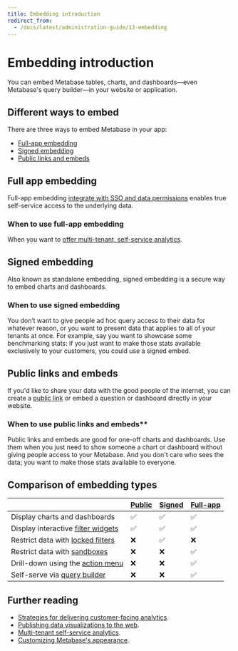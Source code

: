 ```yaml
---
title: Embedding introduction
redirect_from:
  - /docs/latest/administration-guide/13-embedding
---
```


# Embedding introduction

You can embed Metabase tables, charts, and dashboards—even Metabase's query builder—in your website or application.

## Different ways to embed

There are three ways to embed Metabase in your app:

- [Full-app embedding](#full-app-embedding)
- [Signed embedding](#signed-embedding)
- [Public links and embeds](#public-links-and-embeds)

## Full app embedding

Full-app embedding [integrate with SSO and data permissions](./full-app-embedding.md) enables true self-service access to the underlying data.

### When to use full-app embedding

When you want to [offer multi-tenant, self-service analytics](https://www.metabase.com/blog/why-full-app-embedding).

## Signed embedding

Also known as standalone embedding, signed embedding is a secure way to embed charts and dashboards.

### When to use signed embedding

You don’t want to give people ad hoc query access to their data for whatever reason, or you want to present data that applies to all of your tenants at once. For example, say you want to showcase some benchmarking stats: if you just want to make those stats available exclusively to your customers, you could use a signed embed.

## Public links and embeds

If you'd like to share your data with the good people of the internet, you can create a [public link](../questions/sharing/public-links.md) or embed a question or dashboard directly in your website.

### When to use public links and embeds**

Public links and embeds are good for one-off charts and dashboards. Use them when you just need to show someone a chart or dashboard without giving people access to your Metabase. And you don't care who sees the data; you want to make those stats available to everyone.

## Comparison of embedding types

|                                                                                                          | [Public](../questions/sharing/public-links.md) | [Signed](./signed-embedding.md) | [Full-app](./full-app-embedding.md) |
| -------------------------------------------------------------------------------------------------------- | ---------------------------------------------- | ------------------------------- | ----------------------------------- |
| Display charts and dashboards                                                                            | ✅                                             | ✅                              | ✅                                  |
| Display interactive [filter widgets](https://www.metabase.com/glossary/filter_widget)                    | ✅                                             | ✅                              | ✅                                  |
| Restrict data with [locked filters](./signed-embedding-parameters.md#restricting-data-in-a-signed-embed) | ❌                                             | ✅                              | ❌                                  |
| Restrict data with [sandboxes](../permissions/data-sandboxes.md)                                         | ❌                                             | ❌                              | ✅                                  |
| Drill-down using the [action menu](https://www.metabase.com/learn/questions/drill-through)               | ❌                                             | ❌                              | ✅                                  |
| Self-serve via [query builder](https://www.metabase.com/glossary/query_builder)                          | ❌                                             | ❌                              | ✅                                  |

## Further reading

- [Strategies for delivering customer-facing analytics](https://www.metabase.com/learn/embedding/embedding-overview).
- [Publishing data visualizations to the web](https://www.metabase.com/learn/embedding/embedding-charts-and-dashboards).
- [Multi-tenant self-service analytics](https://www.metabase.com/learn/embedding/multi-tenant-self-service-analytics).
- [Customizing Metabase's appearance](../configuring-metabase/appearance.md).
